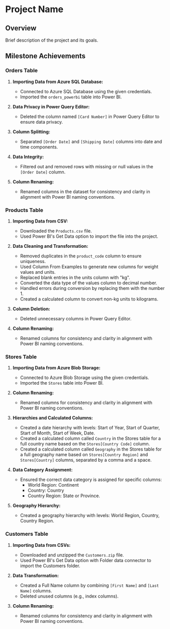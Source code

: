 # Project Name

## Overview
Brief description of the project and its goals.

## Milestone Achievements

### Orders Table
1. **Importing Data from Azure SQL Database:**
   - Connected to Azure SQL Database using the given credentials.
   - Imported the `orders_powerbi` table into Power BI.

2. **Data Privacy in Power Query Editor:**
   - Deleted the column named `[Card Number]` in Power Query Editor to ensure data privacy.

3. **Column Splitting:**
   - Separated `[Order Date]` and `[Shipping Date]` columns into date and time components.

4. **Data Integrity:**
   - Filtered out and removed rows with missing or null values in the `[Order Date]` column.

5. **Column Renaming:**
   - Renamed columns in the dataset for consistency and clarity in alignment with Power BI naming conventions.

### Products Table
1. **Importing Data from CSV:**
   - Downloaded the `Products.csv` file.
   - Used Power BI's Get Data option to import the file into the project.

2. **Data Cleaning and Transformation:**
   - Removed duplicates in the `product_code` column to ensure uniqueness.
   - Used Column From Examples to generate new columns for weight values and units.
   - Replaced blank entries in the units column with "kg".
   - Converted the data type of the values column to decimal number.
   - Handled errors during conversion by replacing them with the number 1.
   - Created a calculated column to convert non-kg units to kilograms.

3. **Column Deletion:**
   - Deleted unnecessary columns in Power Query Editor.

4. **Column Renaming:**
   - Renamed columns for consistency and clarity in alignment with Power BI naming conventions.

### Stores Table
1. **Importing Data from Azure Blob Storage:**
   - Connected to Azure Blob Storage using the given credentials.
   - Imported the `Stores` table into Power BI.

2. **Column Renaming:**
   - Renamed columns for consistency and clarity in alignment with Power BI naming conventions.

3. **Hierarchies and Calculated Columns:**
   - Created a date hierarchy with levels: Start of Year, Start of Quarter, Start of Month, Start of Week, Date.
   - Created a calculated column called `Country` in the Stores table for a full country name based on the `Stores[Country Code]` column.
   - Created a calculated column called `Geography` in the Stores table for a full geography name based on `Stores[Country Region]` and `Stores[Country]` columns, separated by a comma and a space.

4. **Data Category Assignment:**
   - Ensured the correct data category is assigned for specific columns:
     - World Region: Continent
     - Country: Country
     - Country Region: State or Province.

5. **Geography Hierarchy:**
   - Created a geography hierarchy with levels: World Region, Country, Country Region.

### Customers Table
1. **Importing Data from CSVs:**
   - Downloaded and unzipped the `Customers.zip` file.
   - Used Power BI's Get Data option with Folder data connector to import the Customers folder.

2. **Data Transformation:**
   - Created a Full Name column by combining `[First Name]` and `[Last Name]` columns.
   - Deleted unused columns (e.g., index columns).

3. **Column Renaming:**
   - Renamed columns for consistency and clarity in alignment with Power BI naming conventions.



